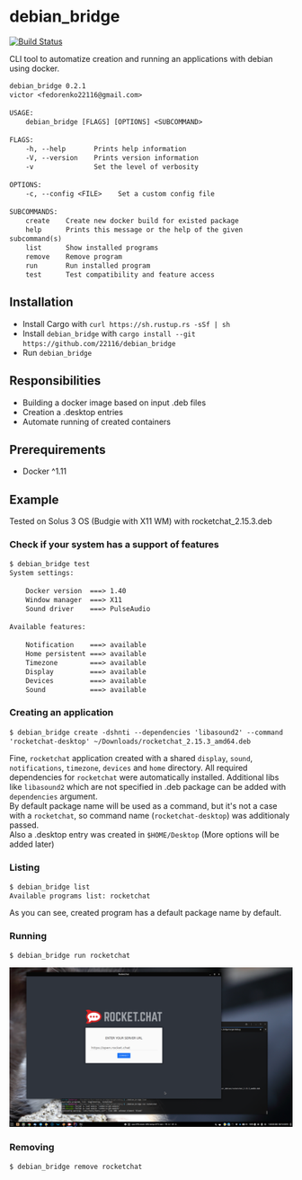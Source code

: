 # debian_bridge
[![Build Status](https://travis-ci.com/22116/debian_bridge.svg?branch=master)](https://travis-ci.com/22116/debian_bridge)

CLI tool to automatize creation and running an applications with debian using docker.

```
debian_bridge 0.2.1
victor <fedorenko22116@gmail.com>

USAGE:
    debian_bridge [FLAGS] [OPTIONS] <SUBCOMMAND>

FLAGS:
    -h, --help       Prints help information
    -V, --version    Prints version information
    -v               Set the level of verbosity

OPTIONS:
    -c, --config <FILE>    Set a custom config file

SUBCOMMANDS:
    create    Create new docker build for existed package
    help      Prints this message or the help of the given subcommand(s)
    list      Show installed programs
    remove    Remove program
    run       Run installed program
    test      Test compatibility and feature access

```

## Installation

* Install Cargo with `curl https://sh.rustup.rs -sSf | sh`
* Install `debian_bridge` with `cargo install --git https://github.com/22116/debian_bridge`
* Run `debian_bridge`

## Responsibilities

* Building a docker image based on input .deb files
* Creation a .desktop entries
* Automate running of created containers

## Prerequirements

* Docker ^1.11

## Example

Tested on Solus 3 OS (Budgie with X11 WM) with rocketchat_2.15.3.deb

### Check if your system has a support of features

```
$ debian_bridge test
System settings: 

	Docker version  ===> 1.40
	Window manager  ===> X11
	Sound driver    ===> PulseAudio

Available features: 

	Notification    ===> available
	Home persistent ===> available
	Timezone        ===> available
	Display         ===> available
	Devices         ===> available
	Sound           ===> available
```

### Creating an application

```
$ debian_bridge create -dshnti --dependencies 'libasound2' --command 'rocketchat-desktop' ~/Downloads/rocketchat_2.15.3_amd64.deb
```

Fine, `rocketchat` application created with a shared `display`, `sound`, `notifications`, `timezone`, `devices` and `home` directory. All required dependencies for `rocketchat` were automatically installed. 
Additional libs like `libasound2` which are not specified in .deb package can be added with `dependencies` argument. \
By default package name will be used as a command, but it's not a case with a `rocketchat`, so command name (`rocketchat-desktop`) was additionaly passed.\
Also a .desktop entry was created in `$HOME/Desktop` (More options will be added later)

### Listing

```
$ debian_bridge list
Available programs list: rocketchat
```

As you can see, created program has a default package name by default.

### Running

```
$ debian_bridge run rocketchat
```

![running an application](./resources/running-example.png)

### Removing

```
$ debian_bridge remove rocketchat
```
